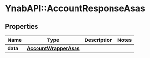 # YnabAPI::AccountResponseAsas

## Properties
Name | Type | Description | Notes
------------ | ------------- | ------------- | -------------
**data** | [**AccountWrapperAsas**](AccountWrapperAsas.md) |  | 


